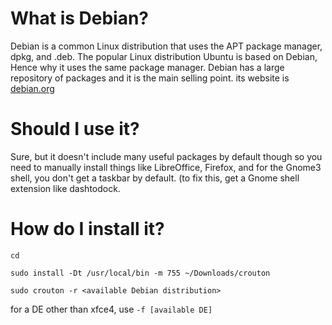 # What is Debian?
Debian is a common Linux distribution that uses the APT package manager, dpkg, and .deb. The popular Linux distribution Ubuntu is based on Debian, Hence why it uses the same package manager. Debian has a large repository of packages and it is the main selling point. its website is [debian.org](https://www.debian.org/)
# Should I use it?
Sure, but it doesn't include many useful packages by default though so you need to manually install things like LibreOffice, Firefox, and for the Gnome3 shell, you don't get a taskbar by default. (to fix this, get a Gnome shell extension like dashtodock.
# How do I install it?
`cd`

`sudo install -Dt /usr/local/bin -m 755 ~/Downloads/crouton`

`sudo crouton -r <available Debian distribution>`

for a DE other than xfce4, use `-f [available DE]`